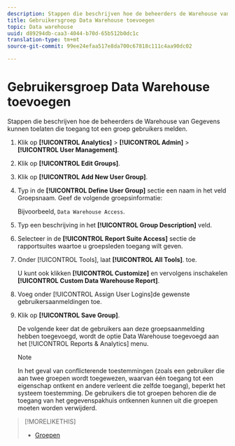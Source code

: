 ```yaml
---
description: Stappen die beschrijven hoe de beheerders de Warehouse van Gegevens kunnen toelaten die toegang tot een groep gebruikers melden.
title: Gebruikersgroep Data Warehouse toevoegen
topic: Data warehouse
uuid: d89294db-caa3-4044-b70d-65b512b0dc1c
translation-type: tm+mt
source-git-commit: 99ee24efaa517e8da700c67818c111c4aa90dc02

---
```



# Gebruikersgroep Data Warehouse toevoegen

Stappen die beschrijven hoe de beheerders de Warehouse van Gegevens kunnen toelaten die toegang tot een groep gebruikers melden.

1. Klik op **[!UICONTROL Analytics]** > **[!UICONTROL Admin]** > **[!UICONTROL User Management]**.
1. Klik op **[!UICONTROL Edit Groups]**.
1. Klik op **[!UICONTROL Add New User Group]**.
1. Typ in de **[!UICONTROL Define User Group]** sectie een naam in het veld Groepsnaam. Geef de volgende groepsinformatie:

   Bijvoorbeeld, `Data Warehouse Access`.
1. Typ een beschrijving in het **[!UICONTROL Group Description]** veld.
1. Selecteer in de **[!UICONTROL Report Suite Access]** sectie de rapportsuites waartoe u groepsleden toegang wilt geven.
1. Onder [!UICONTROL Tools], laat **[!UICONTROL All Tools]**. toe.

   U kunt ook klikken **[!UICONTROL Customize]** en vervolgens inschakelen **[!UICONTROL Custom Data Warehouse Report]**.

1. Voeg onder [!UICONTROL Assign User Logins]de gewenste gebruikersaanmeldingen toe.
1. Klik op **[!UICONTROL Save Group]**.

   De volgende keer dat de gebruikers aan deze groepsaanmelding hebben toegevoegd, wordt de optie Data Warehouse toegevoegd aan het [!UICONTROL Reports & Analytics] menu.

   >[!NOTE]
   >
   >In het geval van conflicterende toestemmingen (zoals een gebruiker die aan twee groepen wordt toegewezen, waarvan één toegang tot een eigenschap ontkent en andere verleent die zelfde toegang), beperkt het systeem toestemming. De gebruikers die tot groepen behoren die de toegang van het gegevenspakhuis ontkennen kunnen uit die groepen moeten worden verwijderd.

>[!MORELIKETHIS]
>
>* [Groepen](/help/admin/user-management2/c-user-groups/groups.md)

